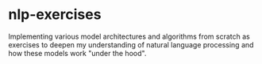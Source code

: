 # nlp-exercises
Implementing various model architectures and algorithms from scratch as exercises to deepen my understanding of natural language processing and how these models work "under the hood".
